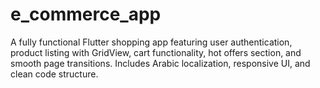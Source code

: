 # e_commerce_app
 A fully functional Flutter shopping app featuring user authentication, product listing with GridView, cart functionality, hot offers section, and smooth page transitions. Includes Arabic localization, responsive UI, and clean code structure.
